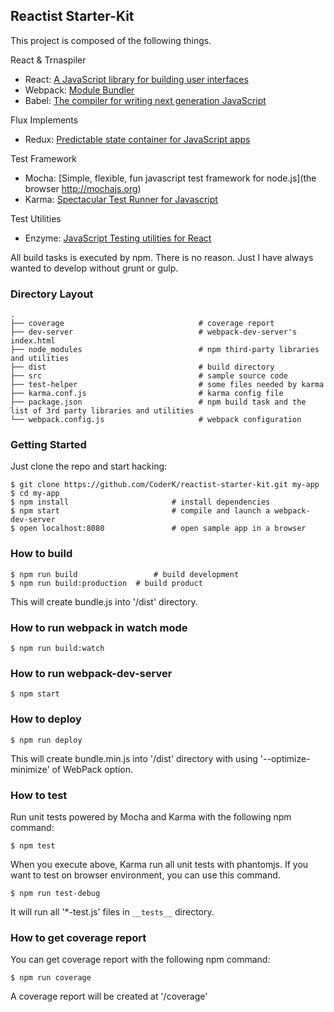 ## Reactist Starter-Kit

This project is composed of the following things.

React & Trnaspiler  

- React: [A JavaScript library for building user interfaces](https://facebook.github.io/react/)
- Webpack: [Module Bundler](https://webpack.github.io/)
- Babel: [The compiler for writing next generation JavaScript](https://babeljs.io/)

Flux Implements

- Redux: [Predictable state container for JavaScript apps](http://redux.js.org)

Test Framework

- Mocha: [Simple, flexible, fun javascript test framework for node.js](the browser http://mochajs.org)
- Karma: [Spectacular Test Runner for Javascript](https://karma-runner.github.io/)

Test Utilities

- Enzyme: [JavaScript Testing utilities for React](http://airbnb.io/enzyme/)

All build tasks is executed by npm. There is no reason. Just I have always wanted to develop without grunt or gulp.


### Directory Layout

```
.
├── coverage 	                          # coverage report
├── dev-server 	                   		  # webpack-dev-server's index.html
├── node_modules                          # npm third-party libraries and utilities
├── dist 	                              # build directory
├── src                                   # sample source code                 
├── test-helper                           # some files needed by karma
├── karma.conf.js                         # karma config file
├── package.json                          # npm build task and the list of 3rd party libraries and utilities
└── webpack.config.js                     # webpack configuration
```

### Getting Started

Just clone the repo and start hacking:

```shell
$ git clone https://github.com/CoderK/reactist-starter-kit.git my-app
$ cd my-app
$ npm install                   	# install dependencies
$ npm start                     	# compile and launch a webpack-dev-server
$ open localhost:8080				# open sample app in a browser
```

### How to build

```shell
$ npm run build  				# build development
$ npm run build:production 	# build product
```

This will create bundle.js into '/dist' directory.


### How to run webpack in watch mode

```shell
$ npm run build:watch
```

### How to run webpack-dev-server

```shell
$ npm start
```

### How to deploy

```shell
$ npm run deploy
```
This will create bundle.min.js into '/dist' directory with using '--optimize-minimize' of WebPack option.

### How to test

Run unit tests powered by Mocha and Karma with the following npm command:

```shell
$ npm test
```

When you execute above, Karma run all unit tests with phantomjs. 
If you want to test on browser environment, you can use this command.

```shell
$ npm run test-debug
```

It will run all '*-test.js' files in `__tests__` directory.

### How to get coverage report

You can get coverage report with the following npm command:

```shell
$ npm run coverage
```

A coverage report will be created at '/coverage'



 

